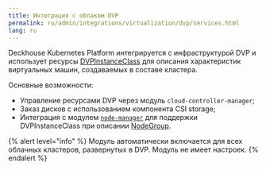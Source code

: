 ```yaml
---
title: Интеграция с облаком DVP
permalink: ru/admin/integrations/virtualization/dvp/services.html
lang: ru
---
```


Deckhouse Kubernetes Platform интегрируется с инфраструктурой DVP и использует ресурсы [DVPInstanceClass](/modules/cloud-provider-dvp/cr.html#dvpinstanceclass) для описания характеристик виртуальных машин, создаваемых в составе кластера.

Основные возможности:

- Управление ресурсами DVP через модуль `cloud-controller-manager`;
- Заказ дисков с использованием компонента CSI storage;
- Интеграция с модулем [`node-manager`](/modules/node-manager/) для поддержки DVPInstanceClass при описании [NodeGroup](/modules/node-manager/cr.html#nodegroup).

{% alert level="info" %}
Модуль автоматически включается для всех облачных кластеров, развернутых в DVP.
Модуль не имеет настроек.
{% endalert %}
